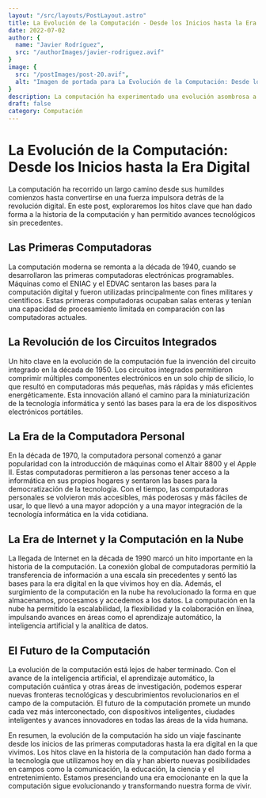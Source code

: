 ```yaml
---
layout: "/src/layouts/PostLayout.astro"
title: La Evolución de la Computación - Desde los Inicios hasta la Era Digital
date: 2022-07-02
author: {
  name: "Javier Rodríguez",
  src: "/authorImages/javier-rodriguez.avif"
}
image: {
  src: "/postImages/post-20.avif",
  alt: "Imagen de portada para La Evolución de la Computación: Desde los Inicios hasta la Era Digital"
}
description: La computación ha experimentado una evolución asombrosa a lo largo de los años. Desde las primeras computadoras hasta la era digital, descubre los hitos clave que han dado forma a la historia de la computación y han impulsado avances tecnológicos sin precedentes.
draft: false
category: Computación
---
```


# La Evolución de la Computación: Desde los Inicios hasta la Era Digital

La computación ha recorrido un largo camino desde sus humildes comienzos hasta convertirse en una fuerza impulsora detrás de la revolución digital. En este post, exploraremos los hitos clave que han dado forma a la historia de la computación y han permitido avances tecnológicos sin precedentes.

## Las Primeras Computadoras

La computación moderna se remonta a la década de 1940, cuando se desarrollaron las primeras computadoras electrónicas programables. Máquinas como el ENIAC y el EDVAC sentaron las bases para la computación digital y fueron utilizadas principalmente con fines militares y científicos. Estas primeras computadoras ocupaban salas enteras y tenían una capacidad de procesamiento limitada en comparación con las computadoras actuales.

## La Revolución de los Circuitos Integrados

Un hito clave en la evolución de la computación fue la invención del circuito integrado en la década de 1950. Los circuitos integrados permitieron comprimir múltiples componentes electrónicos en un solo chip de silicio, lo que resultó en computadoras más pequeñas, más rápidas y más eficientes energéticamente. Esta innovación allanó el camino para la miniaturización de la tecnología informática y sentó las bases para la era de los dispositivos electrónicos portátiles.

## La Era de la Computadora Personal

En la década de 1970, la computadora personal comenzó a ganar popularidad con la introducción de máquinas como el Altair 8800 y el Apple II. Estas computadoras permitieron a las personas tener acceso a la informática en sus propios hogares y sentaron las bases para la democratización de la tecnología. Con el tiempo, las computadoras personales se volvieron más accesibles, más poderosas y más fáciles de usar, lo que llevó a una mayor adopción y a una mayor integración de la tecnología informática en la vida cotidiana.

## La Era de Internet y la Computación en la Nube

La llegada de Internet en la década de 1990 marcó un hito importante en la historia de la computación. La conexión global de computadoras permitió la transferencia de información a una escala sin precedentes y sentó las bases para la era digital en la que vivimos hoy en día. Además, el surgimiento de la computación en la nube ha revolucionado la forma en que almacenamos, procesamos y accedemos a los datos. La computación en la nube ha permitido la escalabilidad, la flexibilidad y la colaboración en línea, impulsando avances en áreas como el aprendizaje automático, la inteligencia artificial y la analítica de datos.

## El Futuro de la Computación

La evolución de la computación está lejos de haber terminado. Con el avance de la inteligencia artificial, el aprendizaje automático, la computación cuántica y otras áreas de investigación, podemos esperar nuevas fronteras tecnológicas y descubrimientos revolucionarios en el campo de la computación. El futuro de la computación promete un mundo cada vez más interconectado, con dispositivos inteligentes, ciudades inteligentes y avances innovadores en todas las áreas de la vida humana.

En resumen, la evolución de la computación ha sido un viaje fascinante desde los inicios de las primeras computadoras hasta la era digital en la que vivimos. Los hitos clave en la historia de la computación han dado forma a la tecnología que utilizamos hoy en día y han abierto nuevas posibilidades en campos como la comunicación, la educación, la ciencia y el entretenimiento. Estamos presenciando una era emocionante en la que la computación sigue evolucionando y transformando nuestra forma de vivir.

